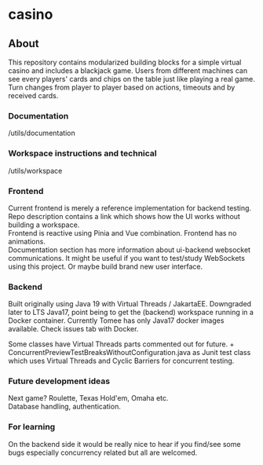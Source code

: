 # casino

## About <br>
This repository contains modularized building blocks for a simple virtual casino and includes a blackjack game. Users from different machines can see every players' cards and chips on the table just like playing a real game. Turn changes from player to player based on actions, timeouts and by received cards. <br>

### Documentation
/utils/documentation

### Workspace instructions and technical
 /utils/workspace

### Frontend
Current frontend is merely a reference implementation for backend testing. Repo description contains a link which shows how the UI works without building a workspace. <br>
Frontend is reactive using Pinia and Vue combination. Frontend has no animations. <br>
Documentation section has more information about ui-backend websocket communications. It might be useful if you want to test/study WebSockets using this project. Or maybe build brand new user interface. 

### Backend
Built originally using Java 19 with Virtual Threads / JakartaEE. Downgraded later to LTS Java17, point being to get the (backend) workspace running in a Docker container. Currently Tomee has only Java17 docker images available. Check issues tab with Docker. <br>

Some classes have Virtual Threads parts commented out for future. + ConcurrentPreviewTestBreaksWithoutConfiguration.java as Junit test class which uses Virtual Threads and Cyclic Barriers for concurrent testing.

### Future development ideas
Next game? Roulette, Texas Hold'em, Omaha etc. <br>
Database handling, authentication. <br>

### For learning
On the backend side it would be really nice to hear if you find/see some bugs especially concurrency related but all are welcomed.





 